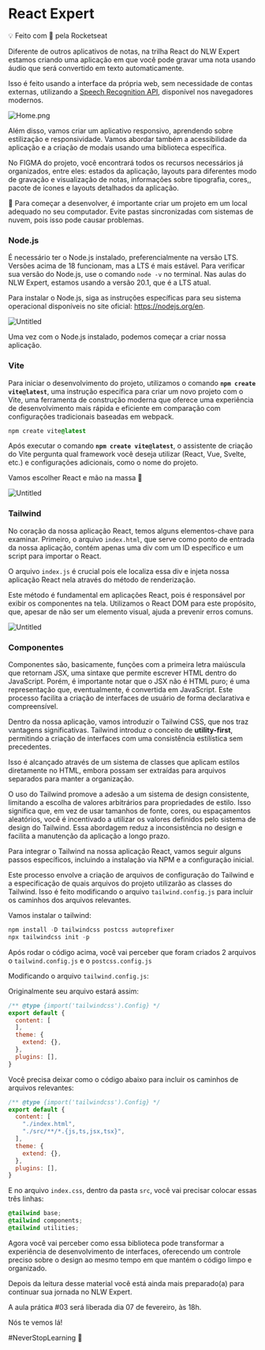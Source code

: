 # React  Expert

<aside>
💡 Feito com 💜 pela Rocketseat

</aside>

Diferente de outros aplicativos de notas, na trilha React do NLW Expert estamos criando uma aplicação em que você pode gravar uma nota usando áudio que será convertido em texto automaticamente. 

Isso é feito usando a interface da própria web, sem necessidade de contas externas, utilizando a [Speech Recognition API](https://developer.mozilla.org/en-US/docs/Web/API/SpeechRecognition), disponível nos navegadores modernos.

![Home.png](https://prod-files-secure.s3.us-west-2.amazonaws.com/08f749ff-d06d-49a8-a488-9846e081b224/b41f2ad6-01c2-4dae-b6cd-92b6f1db1b25/Home.png)

Além disso, vamos criar um aplicativo responsivo, aprendendo sobre estilização e responsividade. Vamos abordar também a acessibilidade da aplicação e a criação de modais usando uma biblioteca específica.

No FIGMA do projeto, você encontrará todos os recursos necessários já organizados, entre eles: estados da aplicação, layouts para diferentes modo de gravação e visualização de notas, informações sobre tipografia, cores,, pacote de ícones e layouts detalhados da aplicação.

<aside>
📌 Para começar a desenvolver, é importante criar um projeto em um local adequado no seu computador. Evite pastas sincronizadas com sistemas de nuvem, pois isso pode causar problemas.

</aside>

### Node.js

É necessário ter o Node.js instalado, preferencialmente na versão LTS. Versões acima de 18 funcionam, mas a LTS é mais estável. Para verificar sua versão do Node.js, use o comando `node -v` no terminal. Nas aulas do NLW Expert, estamos usando a versão 20.1, que é a LTS atual.

Para instalar o Node.js, siga as instruções específicas para seu sistema operacional disponíveis no site oficial: https://nodejs.org/en.

![Untitled](https://prod-files-secure.s3.us-west-2.amazonaws.com/08f749ff-d06d-49a8-a488-9846e081b224/483d134c-9e5a-46dc-b557-4f65477a622c/Untitled.png)

Uma vez com o Node.js instalado, podemos começar a criar nossa aplicação.

### Vite

Para iniciar o desenvolvimento do projeto, utilizamos o comando **`npm create vite@latest`**, uma instrução específica para criar um novo projeto com o Vite, uma ferramenta de construção moderna que oferece uma experiência de desenvolvimento mais rápida e eficiente em comparação com configurações tradicionais baseadas em webpack. 

```css
npm create vite@latest
```

Após executar o comando **`npm create vite@latest`**, o assistente de criação do Vite pergunta qual framework você deseja utilizar (React, Vue, Svelte, etc.) e configurações adicionais, como o nome do projeto. 

Vamos escolher React e mão na massa 🚀

![Untitled](https://prod-files-secure.s3.us-west-2.amazonaws.com/08f749ff-d06d-49a8-a488-9846e081b224/f5144ceb-effb-4dfe-9ca2-05f81dfc40f8/Untitled.png)

### Tailwind

No coração da nossa aplicação React, temos alguns elementos-chave para examinar. Primeiro, o arquivo `index.html`, que serve como ponto de entrada da nossa aplicação, contém apenas uma div com um ID específico e um script para importar o React.

O arquivo `index.js` é crucial pois ele localiza essa div e injeta nossa aplicação React nela através do método de renderização. 

Este método é fundamental em aplicações React, pois é responsável por exibir os componentes na tela. Utilizamos o React DOM para este propósito, que, apesar de não ser um elemento visual, ajuda a prevenir erros comuns.

![Untitled](https://prod-files-secure.s3.us-west-2.amazonaws.com/08f749ff-d06d-49a8-a488-9846e081b224/e933625c-c38a-4dff-8172-bb40e1b917bf/Untitled.png)

### Componentes

Componentes são, basicamente, funções com a primeira letra maiúscula que retornam JSX, uma sintaxe que permite escrever HTML dentro do JavaScript. Porém, é importante notar que o JSX não é HTML puro; é uma representação que, eventualmente, é convertida em JavaScript. Este processo facilita a criação de interfaces de usuário de forma declarativa e compreensível.

Dentro da nossa aplicação, vamos introduzir o Tailwind CSS, que nos traz vantagens significativas. Tailwind introduz o conceito de **utility-first**, permitindo a criação de interfaces com uma consistência estilística sem precedentes. 

Isso é alcançado através de um sistema de classes que aplicam estilos diretamente no HTML, embora possam ser extraídas para arquivos separados para manter a organização.

O uso do Tailwind promove a adesão a um sistema de design consistente, limitando a escolha de valores arbitrários para propriedades de estilo. Isso significa que, em vez de usar tamanhos de fonte, cores, ou espaçamentos aleatórios, você é incentivado a utilizar os valores definidos pelo sistema de design do Tailwind. Essa abordagem reduz a inconsistência no design e facilita a manutenção da aplicação a longo prazo.

Para integrar o Tailwind na nossa aplicação React, vamos seguir alguns passos específicos, incluindo a instalação via NPM e a configuração inicial. 

Este processo envolve a criação de arquivos de configuração do Tailwind e a especificação de quais arquivos do projeto utilizarão as classes do Tailwind. Isso é feito modificando o arquivo `tailwind.config.js` para incluir os caminhos dos arquivos relevantes.

Vamos instalar o tailwind:

```jsx
npm install -D tailwindcss postcss autoprefixer
npx tailwindcss init -p
```

Após rodar o código acima, você vai perceber que foram criados 2 arquivos o `tailwind.config.js` e o `postcss.config.js`

Modificando o arquivo `tailwind.config.js`:

Originalmente seu arquivo estará assim: 

```jsx
/** @type {import('tailwindcss').Config} */
export default {
  content: [
  ],
  theme: {
    extend: {},
  },
  plugins: [],
}
```

Você precisa deixar como o código abaixo para incluir os caminhos de arquivos relevantes:

```jsx
/** @type {import('tailwindcss').Config} */
export default {
  content: [
    "./index.html",
    "./src/**/*.{js,ts,jsx,tsx}",
  ],
  theme: {
    extend: {},
  },
  plugins: [],
}
```

E no arquivo `index.css`, dentro da pasta `src`, você vai precisar colocar essas três linhas:

```css
@tailwind base;
@tailwind components;
@tailwind utilities;
```

Agora você vai perceber como essa biblioteca pode transformar a experiência de desenvolvimento de interfaces, oferecendo um controle preciso sobre o design ao mesmo tempo em que mantém o código limpo e organizado. 

Depois da leitura desse material você está ainda mais preparado(a) para continuar sua jornada no NLW Expert.

A aula prática #03 será liberada dia 07 de fevereiro, às 18h. 

Nós te vemos lá! 

#NeverStopLearning 🚀